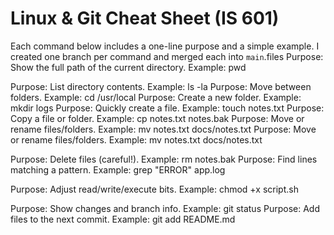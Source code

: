 # Linux & Git Cheat Sheet (IS 601)


Each command below includes a one-line purpose and a simple example.
I created one branch per command and merged each into `main`.files
Purpose: Show the full path of the current directory.
Example: pwd

Purpose: List directory contents.
Example:
    ls -la
Purpose: Move between folders.
Example:
    cd /usr/local
Purpose: Create a new folder.
Example:
    mkdir logs
Purpose: Quickly create a file.
Example:
    touch notes.txt
Purpose: Copy a file or folder.
Example:
   cp notes.txt notes.bak
Purpose: Move or rename files/folders.
Example:
    mv notes.txt docs/notes.txt
Purpose: Move or rename files/folders.
Example:
    mv notes.txt docs/notes.txt

Purpose: Delete files (careful!).
Example:
    rm notes.bak
Purpose: Find lines matching a pattern.
Example:
    grep "ERROR" app.log

Purpose: Adjust read/write/execute bits.
Example:
    chmod +x script.sh

Purpose: Show changes and branch info.
Example:
    git status
Purpose: Add files to the next commit.
Example:
    git add README.md

